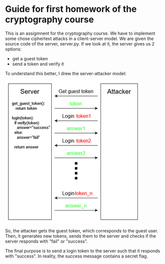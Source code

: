# Guide for first homework of the cryptography course

This is an assigmnent for the cryptography course. We have to implement some chose ciphertext attacks in a client-server model.
We are given the source code of the server, server.py. If we look at it, the server gives us 2 options:
  - get a guest token
  - send a token and verify it

To understand this better, I drew the server-attacker model:

![Attacker model](/crypto_attacker_model1.png)

So, the attacker gets the guest token, which corresponds to the guest user. Then, it generates new tokens, sends them to the server and checks if the server responds with "fail" or "success".

The final purpose is to send a login token to the server such that it responds with "success". In reality, the success message contains a secret flag.
